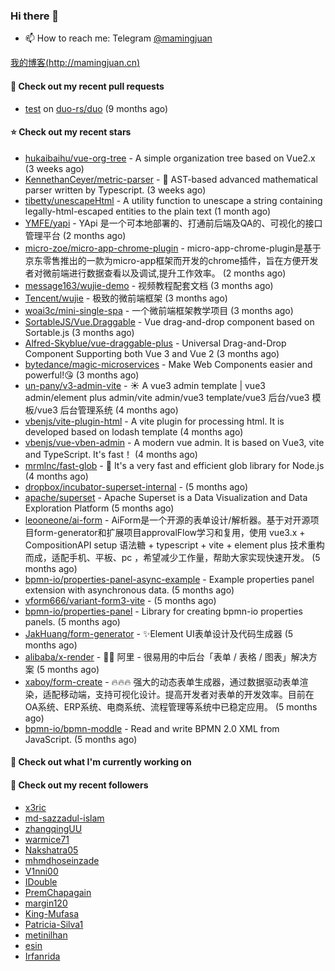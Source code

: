 ### Hi there 👋

- 📫 How to reach me: Telegram [@mamingjuan](https://t.me/mamingjuan)

[我的博客(http://mamingjuan.cn)](http://mamingjuan.cn)

#### 🔨 Check out my recent pull requests

- [test](https://github.com/duo-rs/duo/pull/15) on [duo-rs/duo](https://github.com/duo-rs/duo) (9 months ago)

#### ⭐ Check out my recent stars

- [hukaibaihu/vue-org-tree](https://github.com/hukaibaihu/vue-org-tree) - A simple organization tree based on Vue2.x (3 weeks ago)
- [KennethanCeyer/metric-parser](https://github.com/KennethanCeyer/metric-parser) - :scroll: AST-based advanced mathematical parser written by Typescript. (3 weeks ago)
- [tibetty/unescapeHtml](https://github.com/tibetty/unescapeHtml) - A utility function to unescape a string containing legally-html-escaped entities to the plain text (1 month ago)
- [YMFE/yapi](https://github.com/YMFE/yapi) - YApi 是一个可本地部署的、打通前后端及QA的、可视化的接口管理平台 (2 months ago)
- [micro-zoe/micro-app-chrome-plugin](https://github.com/micro-zoe/micro-app-chrome-plugin) - micro-app-chrome-plugin是基于京东零售推出的一款为micro-app框架而开发的chrome插件，旨在方便开发者对微前端进行数据查看以及调试,提升工作效率。 (2 months ago)
- [message163/wujie-demo](https://github.com/message163/wujie-demo) - 视频教程配套文档 (3 months ago)
- [Tencent/wujie](https://github.com/Tencent/wujie) - 极致的微前端框架 (3 months ago)
- [woai3c/mini-single-spa](https://github.com/woai3c/mini-single-spa) - 一个微前端框架教学项目 (3 months ago)
- [SortableJS/Vue.Draggable](https://github.com/SortableJS/Vue.Draggable) - Vue drag-and-drop component based on Sortable.js (3 months ago)
- [Alfred-Skyblue/vue-draggable-plus](https://github.com/Alfred-Skyblue/vue-draggable-plus) - Universal Drag-and-Drop Component Supporting both Vue 3 and Vue 2 (3 months ago)
- [bytedance/magic-microservices](https://github.com/bytedance/magic-microservices) - Make Web Components easier and powerful!😘 (3 months ago)
- [un-pany/v3-admin-vite](https://github.com/un-pany/v3-admin-vite) - ☀️ A vue3 admin template | vue3 admin/element plus admin/vite admin/vue3 template/vue3 后台/vue3 模板/vue3 后台管理系统 (4 months ago)
- [vbenjs/vite-plugin-html](https://github.com/vbenjs/vite-plugin-html) - A vite plugin for processing html. It is developed based on lodash template (4 months ago)
- [vbenjs/vue-vben-admin](https://github.com/vbenjs/vue-vben-admin) - A modern vue admin. It is based on Vue3, vite and TypeScript. It&#39;s fast！ (4 months ago)
- [mrmlnc/fast-glob](https://github.com/mrmlnc/fast-glob) - :rocket: It&#39;s a very fast and efficient glob library for Node.js (4 months ago)
- [dropbox/incubator-superset-internal](https://github.com/dropbox/incubator-superset-internal) -  (5 months ago)
- [apache/superset](https://github.com/apache/superset) - Apache Superset is a Data Visualization and Data Exploration Platform (5 months ago)
- [leooneone/ai-form](https://github.com/leooneone/ai-form) - AiForm是一个开源的表单设计/解析器。基于对开源项目form-generator和扩展项目approvalFlow学习和复用，使用 vue3.x &#43; CompositionAPI setup 语法糖 &#43; typescript &#43; vite &#43; element plus 技术重构而成，适配手机、平板、pc ，希望减少工作量，帮助大家实现快速开发。 (5 months ago)
- [bpmn-io/properties-panel-async-example](https://github.com/bpmn-io/properties-panel-async-example) - Example properties panel extension with asynchronous data. (5 months ago)
- [vform666/variant-form3-vite](https://github.com/vform666/variant-form3-vite) -  (5 months ago)
- [bpmn-io/properties-panel](https://github.com/bpmn-io/properties-panel) - Library for creating bpmn-io properties panels. (5 months ago)
- [JakHuang/form-generator](https://github.com/JakHuang/form-generator) - :sparkles:Element UI表单设计及代码生成器 (5 months ago)
- [alibaba/x-render](https://github.com/alibaba/x-render) - 🚴‍♀️ 阿里 - 很易用的中后台「表单 / 表格 / 图表」解决方案 (5 months ago)
- [xaboy/form-create](https://github.com/xaboy/form-create) - :fire::fire::fire: 强大的动态表单生成器，通过数据驱动表单渲染，适配移动端，支持可视化设计。提高开发者对表单的开发效率。目前在OA系统、ERP系统、电商系统、流程管理等系统中已稳定应用。 (5 months ago)
- [bpmn-io/bpmn-moddle](https://github.com/bpmn-io/bpmn-moddle) - Read and write BPMN 2.0 XML from JavaScript. (5 months ago)

#### 👷 Check out what I'm currently working on


#### 👯 Check out my recent followers

- [x3ric](https://github.com/x3ric)
- [md-sazzadul-islam](https://github.com/md-sazzadul-islam)
- [zhangqingUU](https://github.com/zhangqingUU)
- [warmice71](https://github.com/warmice71)
- [Nakshatra05](https://github.com/Nakshatra05)
- [mhmdhoseinzade](https://github.com/mhmdhoseinzade)
- [V1nni00](https://github.com/V1nni00)
- [IDouble](https://github.com/IDouble)
- [PremChapagain](https://github.com/PremChapagain)
- [margin120](https://github.com/margin120)
- [King-Mufasa](https://github.com/King-Mufasa)
- [Patricia-Silva1](https://github.com/Patricia-Silva1)
- [metinilhan](https://github.com/metinilhan)
- [esin](https://github.com/esin)
- [Irfanrida](https://github.com/Irfanrida)
